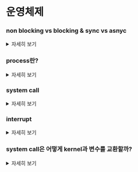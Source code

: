 # 운영체제


   
   
</details>

### non blocking vs blocking & sync vs asnyc
<details>
   <summary> 자세히 보기 </summary>
 
 <br>
   blocking과 non-blocking의 주요한 차이는 제어권을 가지고 있느냐 호출한 함수에게 넘기느냐 입니다.
  
  제어권을 호출한 함수에게 넘기게 된다면 호출자는 호출한 함수가 끝날때까지 기다려야 합니다.
  
  하지만 non blocking은 제어권을 넘기지 않기 때문에 해당 함수를 호출해놓고 본인이 해야될 일을 그대로 진행할 수 있습니다.
  
  sync와 async는 결과의 처리관점에서 보면 됩니다.
  
  sync는 호출한 함수가 반환한 결과를 바로 처리해야 하지만 asnyc같은 경우 호출한 함수의 결과값을 그 즉시 처리해도 되고 안해도 됩니다.
  
</details>

### process란?
<details>
   <summary> 자세히 보기 </summary>
 
 <br>
   프로세스란?

프로세스가 존재하기전에 프로그램이 존재한다.

프로그램을 실행했을때 프로그램의 인스턴스가 프로세스이다.

운영체제 입장에서는 프로세스화 시켜서 실행시킨다

이를 개념적으로 Task라고 한다.

컴퓨터에는 여러가지 프로세스들이 실행되고 있다.

이것들을 확인해보면 각각의 프로세스는 양의 정수로 이루어진 PID를 가지고 있다.

실행을 한다는 것을 일을 처리하는 것으로 볼 수 있다.

보통 운영체제는 여러개의 프로세스를 사용한다. 이 것을 Multi-tasking이라고 한다.

CPU에서 핀 하나가 전선 한가닥이다. 전기가 흐르면 1 전기가 흐르지 않으면 0이다. 그럼 핀 32개를 묶으면 32비트가 되는 것이다. 32비트에서 그런 어떤 곳엔 전기를 주고 어떤 곳엔 안주면 0010011...의 이진수 묶음이 생길 것이다. 입력을 담당하는 핀과 출력을 담당하는 핀도 존재한다. 입력을 받아서 특정한 연산을 쭉 해서 출력하는 것이 프로그램이다.

해당 연산들의 묶음을 하드디스크에 갖고 있으면 프로그램이고 그것을 복사해서 메모리에 올려서 진짜 연산을 시작하는 행위를 소위 '실행' 이라고 얘기한다.

프로그램이 실행하기 위해서는 커널을 통해서 필요한 하드웨어 자원을 할당받는다.

CPU와 램메모리의 일부를 할당 받게 된다. 만약 추가적으로 메모리 공간이 필요하다면 OS가 추가적인 메모리를 선택해서 준다. 이는 연속적이지 않을 수 있다.

	그리고 프로세스와 커널을 격리시키면 이것이 도커 컨테이너가 되는 것이다.

</details>

### system call
<details>
   <summary> 자세히 보기 </summary>
 
 <br>
	
컴퓨터는 유저모드, 커널모드, 하드웨어단 이렇게 세가지로 크게 범주화시킬 수 있다. 유저모드에서는 보통 시스템콜을 wrapping한 함수를 사용하여 시스템 콜을 호출하게 된다. 시스템콜을 호출하는 이유는 유저모드에서는 몇몇 명령어에 대한 권한이 없기 떄문이다. 예를 들면 memory read, write, jump to address와 같은 명령어들이다. 이러한 명령어는 커널모드에게 요청해서 커널이 대신 실행하게 해야한다. 이때 사용하는 것이 바로 시스템콜이다.

시스템 콜을 사용하면 CPL(Current Privilege Level)이라고 불리는 2비트 flag가 CS register에 저장돼있다. 이 CS register의 값이 3이면 유저모드, 0이면 커널모드이기 때문에 시스템콜이 발생하면 이 값을 0으로 바꾼다.
	
그 다음 스텍 세그먼트가 더이상 유저 스택을 가르키지 않는다. 스택에는 두 개의 공간이 나워져있는데 하나는 유저 모드 스택이고 하나는 커널 모드 스택이다. 
	
기본적으로 이는 커널모드에서 사용하는 정보와 유저모드를 구분해서 보호하기 위함이다. 이 것을 흔히 듀얼모드라고 부른다. 사용자모드와 커널모드를 나눠논 것을 얘기한다. 유저모드에서 privilieged instruction을 실행하는 것을 막아서 시스템을 보호한다.

이렇게 유저모드에서 커널모드로 변경시키는 작업을 인터럽트를 통해서 진행한다.

인터럽트는 IDT라는 interrupt descriptor table에 의해서 처리된다. 

IDT는 인터럽트와 인터럽트가 발생했을때 OS가 실행해야될 function이 맵핑되어 있다.

시스템 콜을 발생시키기 위해 x86 cpu는 int $0x80 명령어를 실행시킨다. int는 인터럽트를 뜻하며 0x80은 idt table의 위치를 나타낸다.

그리고 시스템콜 호출이 일반적인 함수호출과 다른 한가지 중요한 점은 일반적인 함수호출은 argument를 스택에 보내는 반면 시스템콜은 유저모드와 다른 스택을 사용하기 떄문에 이러한 방법이 불가능하다. 그렇기 떄문에 시스템 콜의 argument는 register에 저장한다. 만약 레지스터개수보다 파라미터 개수가 많다면 파라미터가 저장된 블록의 주소를 레지스터로 전달한다.

시스템 콜에는 다섯가지 종류가 존재한다.

Process control 
- 프로세스 종료와 생성
- 프로그램 로드 및 실행
- Wait 그리고 Signal event
- free memory 할당

File Management
- 파일 생성과 삭제, 열고 닫기, read / write, 파일 특성 가져오기

Device Management
- 디바이스에 요청하기
- 논리적으로 디바이스와 연결 또는 연결해제 하기
- 디바이스 특성 가져오기

Information Maintenance
- 시간 설정 및 가져오기
- 프로세스나 디바이스의 특성 가져오기

Communications
- connection 생성
- 메시지 주고 받기
- remote device와 연결 또는 해제하기



	



	
<img width="1365" alt="스크린샷 2022-12-11 오전 11 54 08" src="https://user-images.githubusercontent.com/55564829/206884132-5ada8bb7-6973-4861-84da-6b1e663eefdb.png">

 
</details>




### interrupt
<details>
   <summary> 자세히 보기 </summary>
 
 <br>

	
인터럽트에는 두 종류가 있다.

하나는 하드웨어 인터럽트이고 하나는 소프트웨어 인터럽트이다.

하트웨어 인터럽트는 외부 하드웨어 장치가 보내는 전기신호이다. 그것은 OS의 관심이 필요하다는 뜻이다. 예를들면 마우스 움직임이나 키보드의 입력이다.
인터럽트가 발생하면 프로세서는 반드시 멈추고 해당 하드웨어 디바이스가 보내는 신호를 읽어야 한다.

하드웨어 인터럽트에선 모든 장치는 IRL (interrupt request line)에 연결돼있어야 한다.

하드웨어 IRQ는 특정 디바이스와 연관된 값을 가지고 있다. 이것은 프로세서가 어떤 디바이스의 요청인지 파악하기 위해 반드시 필요하다.

하드웨어 인터럽트에는 크게 세가지 종류가 있다.

첫번째는 maskable interrupt이다. 인터럽트 마스크는 선택적으로 하드웨어 request를 실행가능하게 또는 아니게 만들 수 있다. 마스크비트가 set으로 돼있으면 인터럽트가  가능하고 아닐경우에는 인터럽트가 불가능하게 설정할 수 있다.

Non maskable interrupt는 인터럽트 마스크로는 인터럽트를 저지할 수 없는 인터럽트이다. 이런 인터럽트는 보통 중요도가 높은 인터럽트가 설정돼있따.

spurious interrupt 는 소스를 알 수 없는 인터럽트이다. 이 인터럽트는 시스템이 잘못 동작하는지 식별하기 매우 어렵다.

인터럽트에는 소프트웨어 인터럽트도 존재한다.

소프트웨어 인터럽트는 주로 디바이스 드라이버와 상호소통하거나 OS의 서비스를 요청할때 사용된다. 또는 특정 서비스를 요청하거나 프로그램을 종료할때도 발생할 수 있다.

인터럽트와 폴링의 차이는 폴링은 cpu 주기적으로 모든 디바이스의 상태를 체크하는 것이다.  디바이스의 IRQ비트를 확인하고 IRQ가 발견되면 그에 맞는 ISR을 실행한다. 하지만 cpu가 프로세싱 시간을 풀링에 사용하기 때문에 불필요한 cycle 낭비가 이뤄진다.  그 시간동안 다른작업을 할 수 없어 비효율적이다.

cpu polling은 프로토콜이고 하드웨어 메커니즘은 아니다. 반면 인터럽트는 하드웨어 메커니즘이다.

##### 인터럽트 동작 순서

1. 인터럽트 요청

2. 프로그램 실행 중단 -> CPU 연산을 중단한다 (일시정지) 이때 PCB, PC라는 개념이 등장한다.

중단하게 되면 현재상태를 백업하게 되는데 상태를 저장하기 위해 사용된다.

4. 인터럽트 처리 루틴 실행
 
6.  인터럽트가 발생하면 인터럽트 서비스 루틴(ISR)이 실행된다.

7. 상태복구 인터럽트 발생시 저장해둔 PC를 복구한다.

idt나 벡터 테이블은 ISR이 주어졌을떄 사용된다. 단 하나의 ISR이 IRQ랑 연결될 수 있다. 

interrut vector table은 real mode에서 사용되며 ISR에 대한 포인터를 가지고 있다. 그래서 모든 종류의 인터럽트는 이 테이블을 통해서 적절한 ISR을 찾아가게 된다. 

IDT는 protected mode에서 사용된다. IVT와 마찬가지로 ISR에 대한 포인터를 가지고 있으며 항상 physical memory에 상주해 있어야한다. 절대로 가상 메모리로 스왑 out 돼서는 안된다. 

</details>



### system call은 어떻게 kernel과 변수를 교환할까?
<details>
   <summary> 자세히 보기 </summary>
	
시스템 콜이 커널에게 제어권을 넘겨줄때 시스템 콜은 함수 실행에 필요한 파라미터를 전달해야될 때가 생길 수 있다.

그때 시스템 콜은 매개변수를 어떻게 넘길 수 있을까?

방법은 대표적으로 두가지가 있다. 하나는 레지스터를 통해 전달하는 것 두번째는 스텍 메모리에 저장하는 것이다.

레지스터에 전달하는 것은 register에 값을 저장하는 특별한 assemly langauge를 통해서 값이 쓰인다.

```
mov eax, 42      ; move the immediate value 42 into the eax register
```

스택을 통해 전달되는 것은 main memory를 통해서 전달되는 것이다. user application이 매개변수를 스택에 push하고 커널이 스택에서 데이터를 pop 하는것이다. 

시스템 콜이 발생하여 커널모드로 넘어가게 되면 커널은 현재 프로세스의 메모리공간에 엑세스 하여 스택 포인터 레지스터를 활용하여 스택에서 시스템 콜 파라미터를 찾습니다.

운영체제마다 다르겠지만 x86 같은 경우 %rdi, %rsi, %rdx, %rcx, %r8 및 %r9라고 불리는 6개의 레지스터에 시스템 콜 파라미터가 담기게 되고 6개가 넘어가게 되면 일반적으로 스택에 매개변수를 담게 됩니다.

시스템 콜의 리턴값도 역시 레지스터나 메모리 주소로 리턴이 되게 됩니다.

자바같은 경우 시스템콜을 발생시키기 위해 JNI를 사용하여 C또는 어셈블리로 작성된 코드를 호출합니다. native method는 특정한 instruction을 실행시켜 제어권을 JVM으로부터 OS kernel로 바꿔줍니다. 

OS kernel이 연산을 모두 수행하면 trap이나 interrupt를 발생시켜 제어권을 돌려줍니다. native method는 해당 결과값을 받아서 자바 프로그램에게 돌려줍니다. 


 <br>


</details>
